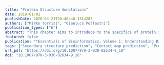 ```yaml
---
title: "Protein Structure Annotations"
date: 2019-01-01
publishDate: 2020-04-21T20:40:40.131428Z
authors: ["Mirko Torrisi", "Gianluca Pollastri"]
publication_types: ["6"]
abstract: "This chapter aims to introduce to the specifics of protein structure annotations and their fundamental position in structural bioinformatics, bioinformatics in general. Proteins are profoundly characterised by their structure in every aspect of their functioning and, while over the last decades there has been a close to exponential growth of known protein sequences, the growth of known protein structures has been closer to linear because of the high complexity and cost of determining them. Thus, protein structure predictors are among the most thoroughly assessed tools in bioinformatics (in venues such as CASP or CAMEO) because they allow the structural study of proteins on a large scale. This chapter presents the key types of protein structure annotation and the methods and algorithms for predicting them, with the aim to give both a historical perspective on their development and a snapshot of their current state of the art. From one-dimensional protein annotations – i.e. secondary structure, solvent accessibility and torsion angles – to more complex and informative two-dimensional protein abstractions, i.e. contact maps, both mature and currently developing methods for protein structure annotations are introduced. The aim of this overview is to facilitate the adoption and development of state-of-the-art protein structural predictors. Particular attention is given to some of the best performing and freely available web servers and standalone programmes to predict protein structure annotations."
featured: false
publication: "*Essentials of Bioinformatics, Volume I: Understanding Bioinformatics: Genes to Proteins*"
tags: ["Secondary structure prediction", "Contact map prediction", "Protein structure annotations", "Solvent accessibility prediction", "Torsional angles prediction"]
url_pdf: "https://doi.org/10.1007/978-3-030-02634-9_10"
doi: "10.1007/978-3-030-02634-9_10"
---
```



